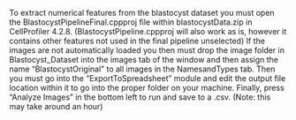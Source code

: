 To extract numerical features from the blastocyst dataset you must open the BlastocystPipelineFinal.cppproj file within blastocystData.zip in CellProfiler 4.2.8. (BlastocystPipeline.cppproj will also work as is, however it contains other features not used in the final pipeline unselected) If the images are not automatically loaded you then must drop the image folder in Blastocyst_Dataset into the images tab of the window and then assign the name “BlastocystOriginal” to all images in the NamesandTypes tab. Then you must go into the “ExportToSpreadsheet” module and edit the output file location within it to go into the proper folder on your machine. Finally, press “Analyze Images” in the bottom left to run and save to a .csv. (Note: this may take around an hour)
